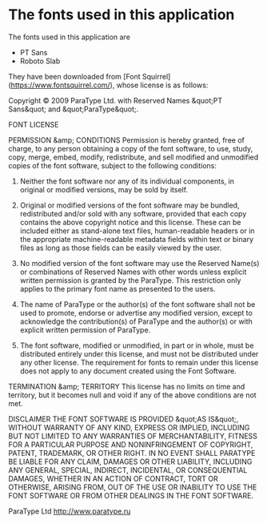 # The fonts used in this application

The fonts used in this application are

* PT Sans
* Roboto Slab

They have been downloaded from [Font Squirrel] (https://www.fontsquirrel.com/), whose license is as follows:

Copyright © 2009 ParaType Ltd.
with Reserved Names &amp;quot;PT Sans&amp;quot; and &amp;quot;ParaType&amp;quot;.

FONT LICENSE

PERMISSION &amp;amp; CONDITIONS
Permission is hereby granted, free of charge, to any person obtaining a copy of the font software, to use, study, copy, merge, embed, modify, redistribute, and sell modified and unmodified copies of the font software, subject to the following conditions:

1) Neither the font software nor any of its individual components, in original or modified versions, may be sold by itself.

2) Original or modified versions of the font software may be bundled, redistributed and/or sold with any software, provided that each copy contains the above copyright notice and this license. These can be included either as stand-alone text files, human-readable headers or in the appropriate machine-readable metadata fields within text or binary files as long as those fields can be easily viewed by the user.

3) No modified version of the font software may use the Reserved Name(s) or combinations of Reserved Names with other words unless explicit written permission is granted by the ParaType. This restriction only applies to the primary font name as presented to the users.

4) The name of ParaType or the author(s) of the font software shall not be used to promote, endorse or advertise any modified version, except to acknowledge the contribution(s) of ParaType and the author(s) or with explicit written permission of ParaType.

5) The font software, modified or unmodified, in part or in whole, must be distributed entirely under this license, and must not be distributed under any other license. The requirement for fonts to remain under this license does not apply to any document created using the Font Software.

TERMINATION &amp;amp; TERRITORY
This license has no limits on time and territory, but it becomes null and void if any of the above conditions are not met.

DISCLAIMER
THE FONT SOFTWARE IS PROVIDED &amp;quot;AS IS&amp;quot;, WITHOUT WARRANTY OF ANY KIND, EXPRESS OR IMPLIED, INCLUDING BUT NOT LIMITED TO ANY WARRANTIES OF MERCHANTABILITY, FITNESS FOR A PARTICULAR PURPOSE AND NONINFRINGEMENT OF COPYRIGHT, PATENT, TRADEMARK, OR OTHER RIGHT. IN NO EVENT SHALL PARATYPE BE LIABLE FOR ANY CLAIM, DAMAGES OR OTHER LIABILITY, INCLUDING ANY GENERAL, SPECIAL, INDIRECT, INCIDENTAL, OR CONSEQUENTIAL DAMAGES, WHETHER IN AN ACTION OF CONTRACT, TORT OR OTHERWISE, ARISING FROM, OUT OF THE USE OR INABILITY TO USE THE FONT SOFTWARE OR FROM OTHER DEALINGS IN THE FONT SOFTWARE.

ParaType Ltd
http://www.paratype.ru